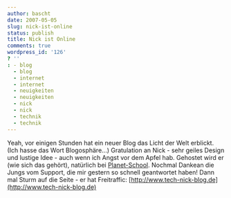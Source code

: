```yaml
---
author: bascht
date: 2007-05-05
slug: nick-ist-online
status: publish
title: Nick ist Online
comments: true
wordpress_id: '126'
? ''
: - blog
  - blog
  - internet
  - internet
  - neuigkeiten
  - neuigkeiten
  - nick
  - nick
  - technik
  - technik
---
```


Yeah, vor einigen Stunden hat ein neuer Blog das Licht der Welt
erblickt. (Ich hasse das Wort Blogosphäre...) Gratulation an Nick -
sehr geiles Design und lustige Idee - auch wenn ich Angst vor dem
Apfel hab. Gehostet wird er (wie sich das gehört), natürlich bei
[Planet-School](http://www.ps-webhosting.de). Nochmal Dankean die
Jungs vom Support, die mir gestern so schnell geantwortet haben!
Dann mal Sturm auf die Seite - er hat Freitraffic:
[http://www.tech-nick-blog.de](http://www.tech-nick-blog.de)


